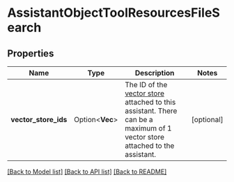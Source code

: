 # AssistantObjectToolResourcesFileSearch

## Properties

Name | Type | Description | Notes
------------ | ------------- | ------------- | -------------
**vector_store_ids** | Option<**Vec<String>**> | The ID of the [vector store](/docs/api-reference/vector-stores/object) attached to this assistant. There can be a maximum of 1 vector store attached to the assistant.  | [optional]

[[Back to Model list]](../README.md#documentation-for-models) [[Back to API list]](../README.md#documentation-for-api-endpoints) [[Back to README]](../README.md)


